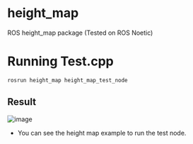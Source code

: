 # height_map
ROS height_map package (Tested on ROS Noetic)

# Running Test.cpp
```
rosrun height_map height_map_test_node
```

## Result
![image](https://github.com/user-attachments/assets/804d99a3-e04f-4600-a0e9-33090a06d5df)
- You can see the height map example to run the test node.
